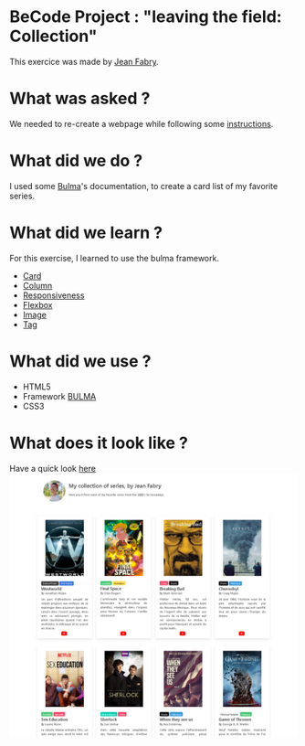 # BeCode Project : "leaving the field: Collection"

This exercice was made by [Jean Fabry](https://github.com/JeanFabry). 
# What was asked ?

We needed to re-create a webpage while following some [instructions](https://github.com/becodeorg/bxl-hopper-1-25/tree/master/The%20Field/5.leaving_the_field).

# What did we do ?
I used some [Bulma](https://bulma.io/documentation/components/)'s documentation, to create a card list of my favorite series.


# What did we learn ?
For this exercise, I learned to use the bulma framework.
* [Card](https://bulma.io/documentation/components/card/)
* [Column](https://bulma.io/documentation/columns/basics/)
* [Responsiveness](https://bulma.io/documentation/columns/responsiveness/)
* [Flexbox](https://bulma.io/documentation/helpers/flexbox-helpers/)
* [Image](https://bulma.io/documentation/elements/image/)
* [Tag](https://bulma.io/documentation/elements/tag/)



# What did we use ?
* HTML5
* Framework [BULMA](https://bulma.io/documentation/components/)
* CSS3

# What does it look like ? 
Have a quick look [here](https://jeanfabry.github.io/Collection/)
[![Preview](https://raw.githubusercontent.com/JeanFabry/Collection/master/Images/preview.png)](https://jeanfabry.github.io/Collection/)
